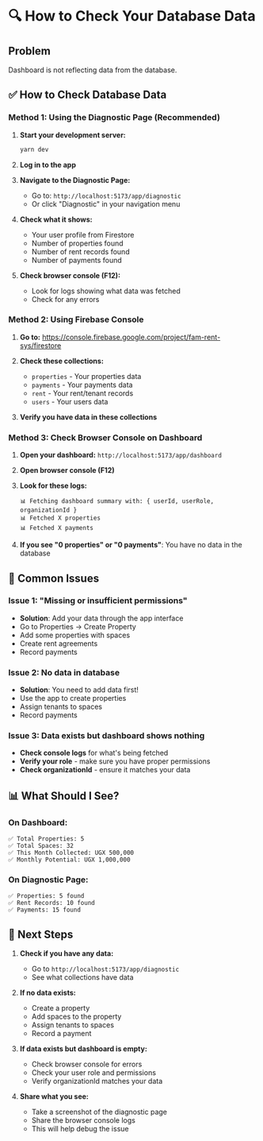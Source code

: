 # 🔍 How to Check Your Database Data

## Problem
Dashboard is not reflecting data from the database.

## ✅ How to Check Database Data

### Method 1: Using the Diagnostic Page (Recommended)

1. **Start your development server:**
   ```bash
   yarn dev
   ```

2. **Log in to the app**

3. **Navigate to the Diagnostic Page:**
   - Go to: `http://localhost:5173/app/diagnostic`
   - Or click "Diagnostic" in your navigation menu

4. **Check what it shows:**
   - Your user profile from Firestore
   - Number of properties found
   - Number of rent records found
   - Number of payments found

5. **Check browser console (F12):**
   - Look for logs showing what data was fetched
   - Check for any errors

### Method 2: Using Firebase Console

1. **Go to:** https://console.firebase.google.com/project/fam-rent-sys/firestore

2. **Check these collections:**
   - `properties` - Your properties data
   - `payments` - Your payments data  
   - `rent` - Your rent/tenant records
   - `users` - Your users data

3. **Verify you have data in these collections**

### Method 3: Check Browser Console on Dashboard

1. **Open your dashboard:** `http://localhost:5173/app/dashboard`

2. **Open browser console (F12)**

3. **Look for these logs:**
   ```
   📊 Fetching dashboard summary with: { userId, userRole, organizationId }
   📊 Fetched X properties
   📊 Fetched X payments
   ```

4. **If you see "0 properties" or "0 payments"**: You have no data in the database

## 🐛 Common Issues

### Issue 1: "Missing or insufficient permissions"
- **Solution**: Add your data through the app interface
- Go to Properties → Create Property
- Add some properties with spaces
- Create rent agreements
- Record payments

### Issue 2: No data in database
- **Solution**: You need to add data first!
- Use the app to create properties
- Assign tenants to spaces
- Record payments

### Issue 3: Data exists but dashboard shows nothing
- **Check console logs** for what's being fetched
- **Verify your role** - make sure you have proper permissions
- **Check organizationId** - ensure it matches your data

## 📊 What Should I See?

### On Dashboard:
```
✅ Total Properties: 5
✅ Total Spaces: 32
✅ This Month Collected: UGX 500,000
✅ Monthly Potential: UGX 1,000,000
```

### On Diagnostic Page:
```
✅ Properties: 5 found
✅ Rent Records: 10 found
✅ Payments: 15 found
```

## 🔧 Next Steps

1. **Check if you have any data:**
   - Go to `http://localhost:5173/app/diagnostic`
   - See what collections have data

2. **If no data exists:**
   - Create a property
   - Add spaces to the property
   - Assign tenants to spaces
   - Record a payment

3. **If data exists but dashboard is empty:**
   - Check browser console for errors
   - Check your user role and permissions
   - Verify organizationId matches your data

4. **Share what you see:**
   - Take a screenshot of the diagnostic page
   - Share the browser console logs
   - This will help debug the issue


